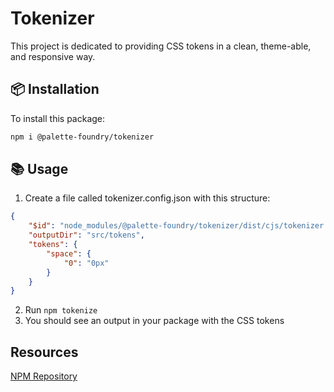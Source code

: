 # Tokenizer

This project is dedicated to providing CSS tokens in a clean, theme-able, and responsive way.

## 📦 Installation

To install this package:

```bash
npm i @palette-foundry/tokenizer
```

## 📚 Usage

1. Create a file called tokenizer.config.json with this structure:

```json
{
    "$id": "node_modules/@palette-foundry/tokenizer/dist/cjs/tokenizer.config.schema.json",
    "outputDir": "src/tokens",
    "tokens": {
        "space": {
            "0": "0px"
        }
    }
}
```

2. Run `npm tokenize`
3. You should see an output in your package with the CSS tokens

## Resources

[NPM Repository](https://www.npmjs.com/package/@palette-foundry/tokenizer)
